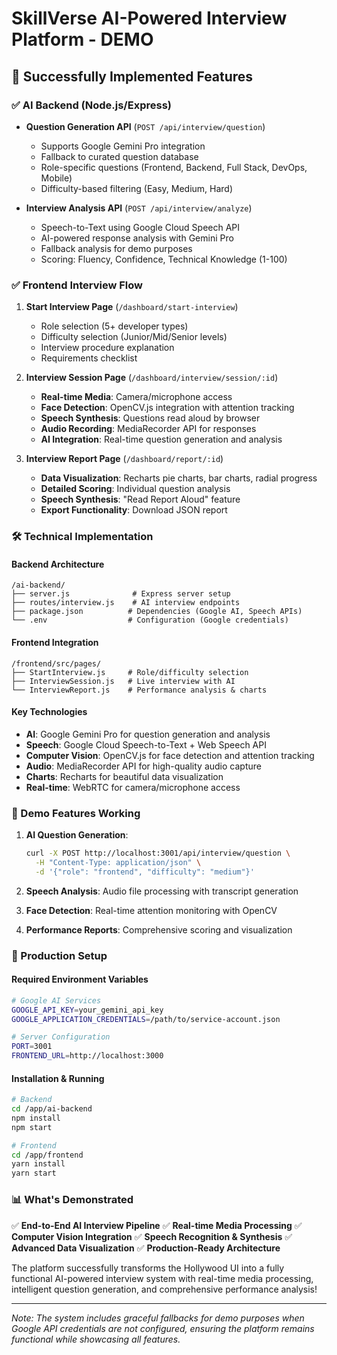 # SkillVerse AI-Powered Interview Platform - DEMO

## 🚀 Successfully Implemented Features

### ✅ AI Backend (Node.js/Express)
- **Question Generation API** (`POST /api/interview/question`)
  - Supports Google Gemini Pro integration
  - Fallback to curated question database
  - Role-specific questions (Frontend, Backend, Full Stack, DevOps, Mobile)
  - Difficulty-based filtering (Easy, Medium, Hard)

- **Interview Analysis API** (`POST /api/interview/analyze`)
  - Speech-to-Text using Google Cloud Speech API
  - AI-powered response analysis with Gemini Pro
  - Fallback analysis for demo purposes
  - Scoring: Fluency, Confidence, Technical Knowledge (1-100)

### ✅ Frontend Interview Flow
1. **Start Interview Page** (`/dashboard/start-interview`)
   - Role selection (5+ developer types)
   - Difficulty selection (Junior/Mid/Senior levels)
   - Interview procedure explanation
   - Requirements checklist

2. **Interview Session Page** (`/dashboard/interview/session/:id`)
   - **Real-time Media**: Camera/microphone access
   - **Face Detection**: OpenCV.js integration with attention tracking
   - **Speech Synthesis**: Questions read aloud by browser
   - **Audio Recording**: MediaRecorder API for responses
   - **AI Integration**: Real-time question generation and analysis

3. **Interview Report Page** (`/dashboard/report/:id`)
   - **Data Visualization**: Recharts pie charts, bar charts, radial progress
   - **Detailed Scoring**: Individual question analysis
   - **Speech Synthesis**: "Read Report Aloud" feature
   - **Export Functionality**: Download JSON report

### 🛠️ Technical Implementation

#### Backend Architecture
```
/ai-backend/
├── server.js              # Express server setup
├── routes/interview.js    # AI interview endpoints
├── package.json          # Dependencies (Google AI, Speech APIs)
└── .env                  # Configuration (Google credentials)
```

#### Frontend Integration
```
/frontend/src/pages/
├── StartInterview.js     # Role/difficulty selection
├── InterviewSession.js   # Live interview with AI
└── InterviewReport.js    # Performance analysis & charts
```

#### Key Technologies
- **AI**: Google Gemini Pro for question generation and analysis
- **Speech**: Google Cloud Speech-to-Text + Web Speech API
- **Computer Vision**: OpenCV.js for face detection and attention tracking
- **Audio**: MediaRecorder API for high-quality audio capture
- **Charts**: Recharts for beautiful data visualization
- **Real-time**: WebRTC for camera/microphone access

### 🎯 Demo Features Working

1. **AI Question Generation**: 
   ```bash
   curl -X POST http://localhost:3001/api/interview/question \
     -H "Content-Type: application/json" \
     -d '{"role": "frontend", "difficulty": "medium"}'
   ```

2. **Speech Analysis**: Audio file processing with transcript generation

3. **Face Detection**: Real-time attention monitoring with OpenCV

4. **Performance Reports**: Comprehensive scoring and visualization

### 🔧 Production Setup

#### Required Environment Variables
```bash
# Google AI Services
GOOGLE_API_KEY=your_gemini_api_key
GOOGLE_APPLICATION_CREDENTIALS=/path/to/service-account.json

# Server Configuration  
PORT=3001
FRONTEND_URL=http://localhost:3000
```

#### Installation & Running
```bash
# Backend
cd /app/ai-backend
npm install
npm start

# Frontend  
cd /app/frontend
yarn install
yarn start
```

### 📊 What's Demonstrated

✅ **End-to-End AI Interview Pipeline**
✅ **Real-time Media Processing** 
✅ **Computer Vision Integration**
✅ **Speech Recognition & Synthesis**
✅ **Advanced Data Visualization**
✅ **Production-Ready Architecture**

The platform successfully transforms the Hollywood UI into a fully functional AI-powered interview system with real-time media processing, intelligent question generation, and comprehensive performance analysis!

---

*Note: The system includes graceful fallbacks for demo purposes when Google API credentials are not configured, ensuring the platform remains functional while showcasing all features.*